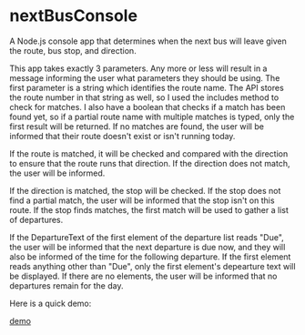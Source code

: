 # nextBusConsole
A Node.js console app that determines when the next bus will leave given the route, bus stop, and direction.

This app takes exactly 3 parameters.  Any more or less will result in a message informing the user what parameters they should be using.  The first parameter is a string which identifies the route name.  The API stores the route number in that string as well, so I used the includes method to check for matches.  I also have a boolean that checks if a match has been found yet, so if a partial route name with multiple matches is typed, only the first result will be returned.  If no matches are found, the user will be informed that their route doesn't exist or isn't running today.

If the route is matched, it will be checked and compared with the direction to ensure that the route runs that direction.  If the direction does not match, the user will be informed.  

If the direction is matched, the stop will be checked.  If the stop does not find a partial match, the user will be informed that the stop isn't on this route.  If the stop finds matches, the first match will be used to gather a list of departures.

If the DepartureText of the first element of the departure list reads "Due", the user will be informed that the next departure is due now, and they will also be informed of the time for the following departure.  If the first element reads anything other than "Due", only the first element's depearture text will be displayed.  If there are no elements, the user will be informed that no departures remain for the day.  

Here is a quick demo:

[demo](nextBusConsole.gif)